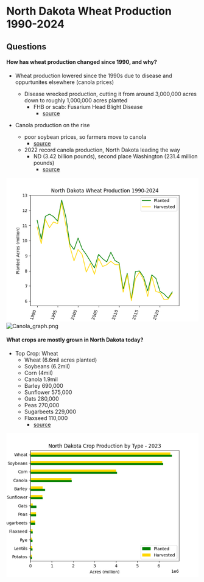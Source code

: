 # North Dakota Wheat Production 1990-2024

## Questions
#### How has wheat production changed since 1990, and why?
- Wheat production lowered since the 1990s due to disease and oppurtunites elsewhere (canola prices)
	- Disease wrecked production, cutting it from around 3,000,000 acres down to roughly 1,000,000 acres planted
		- FHB or scab: Fusarium Head Blight Disease
			- [source](https://apsjournals.apsnet.org/doi/pdf/10.1094/PDIS-03-12-0291-FE)

- Canola production on the rise
 	- poor soybean prices, so farmers move to canola
  		- [source](https://www.grandforksherald.com/business/2018-a-record-year-for-canola-in-north-dakota)
    - 2022 record canola production, North Dakota leading the way
      - ND (3.42 billion pounds), second place Washington (231.4 million pounds)
      	- [source](https://www.uscanola.com/news-views/usca-blog/record-u-s-canola-production-in-2022/)

![ND_wheat_graph.png](/ND_wheat_graph.png "North Dakota Wheat Production 1990-2024") 
![Canola_graph.png](https://www.uscanola.com/wp-content/uploads/2022/11/US-Planted-Harvested-Canola-Acres-1991-2022.png)


#### What crops are mostly grown in North Dakota today?
- Top Crop: Wheat
	- Wheat (6.6mil acres planted)
	- Soybeans (6.2mil)
	- Corn (4mil)
	- Canola 1.9mil
	- Barley 690,000
	- Sunflower 575,000
	- Oats 280,000
	- Peas 270,000
	- Sugarbeets 229,000
	- Flaxseed 110,000
		- [source](https://www.nass.usda.gov/Quick_Stats/Ag_Overview/stateOverview.php?state=NORTH%20DAKOTA)

![ND_crop_graph.png](/ND_crop_graph.png "North Dakota Crop Production by Type")




